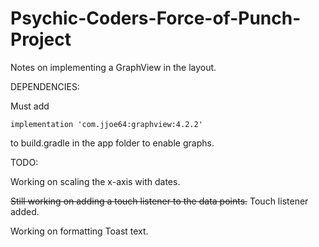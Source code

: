 # Psychic-Coders-Force-of-Punch-Project
Notes on implementing a GraphView in the layout.

DEPENDENCIES:

Must add 

    implementation 'com.jjoe64:graphview:4.2.2'

to build.gradle in the app folder to enable graphs.

TODO:

Working on scaling the x-axis with dates.

~~Still working on adding a touch listener to the data points.~~ Touch listener added.

Working on formatting Toast text.

